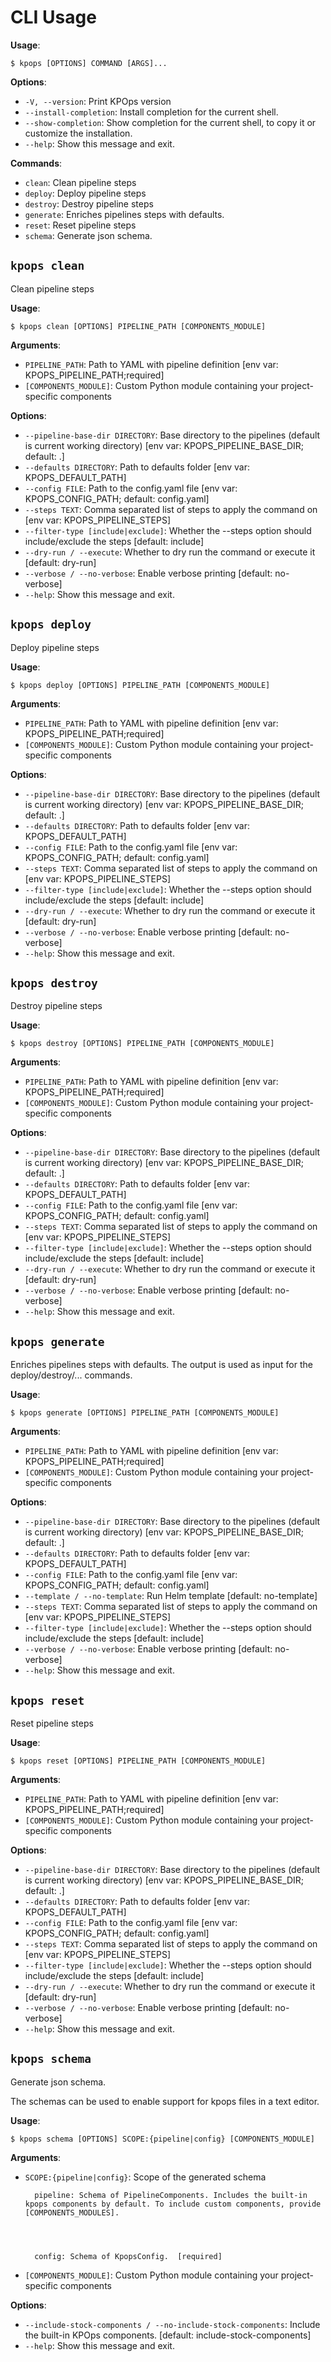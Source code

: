 # CLI Usage

**Usage**:

```console
$ kpops [OPTIONS] COMMAND [ARGS]...
```

**Options**:

* `-V, --version`: Print KPOps version
* `--install-completion`: Install completion for the current shell.
* `--show-completion`: Show completion for the current shell, to copy it or customize the installation.
* `--help`: Show this message and exit.

**Commands**:

* `clean`: Clean pipeline steps
* `deploy`: Deploy pipeline steps
* `destroy`: Destroy pipeline steps
* `generate`: Enriches pipelines steps with defaults.
* `reset`: Reset pipeline steps
* `schema`: Generate json schema.

## `kpops clean`

Clean pipeline steps

**Usage**:

```console
$ kpops clean [OPTIONS] PIPELINE_PATH [COMPONENTS_MODULE]
```

**Arguments**:

* `PIPELINE_PATH`: Path to YAML with pipeline definition  [env var: KPOPS_PIPELINE_PATH;required]
* `[COMPONENTS_MODULE]`: Custom Python module containing your project-specific components

**Options**:

* `--pipeline-base-dir DIRECTORY`: Base directory to the pipelines (default is current working directory)  [env var: KPOPS_PIPELINE_BASE_DIR; default: .]
* `--defaults DIRECTORY`: Path to defaults folder  [env var: KPOPS_DEFAULT_PATH]
* `--config FILE`: Path to the config.yaml file  [env var: KPOPS_CONFIG_PATH; default: config.yaml]
* `--steps TEXT`: Comma separated list of steps to apply the command on  [env var: KPOPS_PIPELINE_STEPS]
* `--filter-type [include|exclude]`: Whether the --steps option should include/exclude the steps  [default: include]
* `--dry-run / --execute`: Whether to dry run the command or execute it  [default: dry-run]
* `--verbose / --no-verbose`: Enable verbose printing  [default: no-verbose]
* `--help`: Show this message and exit.

## `kpops deploy`

Deploy pipeline steps

**Usage**:

```console
$ kpops deploy [OPTIONS] PIPELINE_PATH [COMPONENTS_MODULE]
```

**Arguments**:

* `PIPELINE_PATH`: Path to YAML with pipeline definition  [env var: KPOPS_PIPELINE_PATH;required]
* `[COMPONENTS_MODULE]`: Custom Python module containing your project-specific components

**Options**:

* `--pipeline-base-dir DIRECTORY`: Base directory to the pipelines (default is current working directory)  [env var: KPOPS_PIPELINE_BASE_DIR; default: .]
* `--defaults DIRECTORY`: Path to defaults folder  [env var: KPOPS_DEFAULT_PATH]
* `--config FILE`: Path to the config.yaml file  [env var: KPOPS_CONFIG_PATH; default: config.yaml]
* `--steps TEXT`: Comma separated list of steps to apply the command on  [env var: KPOPS_PIPELINE_STEPS]
* `--filter-type [include|exclude]`: Whether the --steps option should include/exclude the steps  [default: include]
* `--dry-run / --execute`: Whether to dry run the command or execute it  [default: dry-run]
* `--verbose / --no-verbose`: Enable verbose printing  [default: no-verbose]
* `--help`: Show this message and exit.

## `kpops destroy`

Destroy pipeline steps

**Usage**:

```console
$ kpops destroy [OPTIONS] PIPELINE_PATH [COMPONENTS_MODULE]
```

**Arguments**:

* `PIPELINE_PATH`: Path to YAML with pipeline definition  [env var: KPOPS_PIPELINE_PATH;required]
* `[COMPONENTS_MODULE]`: Custom Python module containing your project-specific components

**Options**:

* `--pipeline-base-dir DIRECTORY`: Base directory to the pipelines (default is current working directory)  [env var: KPOPS_PIPELINE_BASE_DIR; default: .]
* `--defaults DIRECTORY`: Path to defaults folder  [env var: KPOPS_DEFAULT_PATH]
* `--config FILE`: Path to the config.yaml file  [env var: KPOPS_CONFIG_PATH; default: config.yaml]
* `--steps TEXT`: Comma separated list of steps to apply the command on  [env var: KPOPS_PIPELINE_STEPS]
* `--filter-type [include|exclude]`: Whether the --steps option should include/exclude the steps  [default: include]
* `--dry-run / --execute`: Whether to dry run the command or execute it  [default: dry-run]
* `--verbose / --no-verbose`: Enable verbose printing  [default: no-verbose]
* `--help`: Show this message and exit.

## `kpops generate`

Enriches pipelines steps with defaults. The output is used as input for the deploy/destroy/... commands.

**Usage**:

```console
$ kpops generate [OPTIONS] PIPELINE_PATH [COMPONENTS_MODULE]
```

**Arguments**:

* `PIPELINE_PATH`: Path to YAML with pipeline definition  [env var: KPOPS_PIPELINE_PATH;required]
* `[COMPONENTS_MODULE]`: Custom Python module containing your project-specific components

**Options**:

* `--pipeline-base-dir DIRECTORY`: Base directory to the pipelines (default is current working directory)  [env var: KPOPS_PIPELINE_BASE_DIR; default: .]
* `--defaults DIRECTORY`: Path to defaults folder  [env var: KPOPS_DEFAULT_PATH]
* `--config FILE`: Path to the config.yaml file  [env var: KPOPS_CONFIG_PATH; default: config.yaml]
* `--template / --no-template`: Run Helm template  [default: no-template]
* `--steps TEXT`: Comma separated list of steps to apply the command on  [env var: KPOPS_PIPELINE_STEPS]
* `--filter-type [include|exclude]`: Whether the --steps option should include/exclude the steps  [default: include]
* `--verbose / --no-verbose`: Enable verbose printing  [default: no-verbose]
* `--help`: Show this message and exit.

## `kpops reset`

Reset pipeline steps

**Usage**:

```console
$ kpops reset [OPTIONS] PIPELINE_PATH [COMPONENTS_MODULE]
```

**Arguments**:

* `PIPELINE_PATH`: Path to YAML with pipeline definition  [env var: KPOPS_PIPELINE_PATH;required]
* `[COMPONENTS_MODULE]`: Custom Python module containing your project-specific components

**Options**:

* `--pipeline-base-dir DIRECTORY`: Base directory to the pipelines (default is current working directory)  [env var: KPOPS_PIPELINE_BASE_DIR; default: .]
* `--defaults DIRECTORY`: Path to defaults folder  [env var: KPOPS_DEFAULT_PATH]
* `--config FILE`: Path to the config.yaml file  [env var: KPOPS_CONFIG_PATH; default: config.yaml]
* `--steps TEXT`: Comma separated list of steps to apply the command on  [env var: KPOPS_PIPELINE_STEPS]
* `--filter-type [include|exclude]`: Whether the --steps option should include/exclude the steps  [default: include]
* `--dry-run / --execute`: Whether to dry run the command or execute it  [default: dry-run]
* `--verbose / --no-verbose`: Enable verbose printing  [default: no-verbose]
* `--help`: Show this message and exit.

## `kpops schema`

Generate json schema.

The schemas can be used to enable support for kpops files in a text editor.

**Usage**:

```console
$ kpops schema [OPTIONS] SCOPE:{pipeline|config} [COMPONENTS_MODULE]
```

**Arguments**:

* `SCOPE:{pipeline|config}`: 
        Scope of the generated schema
        



        pipeline: Schema of PipelineComponents. Includes the built-in kpops components by default. To include custom components, provide [COMPONENTS_MODULES].
        



        config: Schema of KpopsConfig.  [required]
* `[COMPONENTS_MODULE]`: Custom Python module containing your project-specific components

**Options**:

* `--include-stock-components / --no-include-stock-components`: Include the built-in KPOps components.  [default: include-stock-components]
* `--help`: Show this message and exit.
